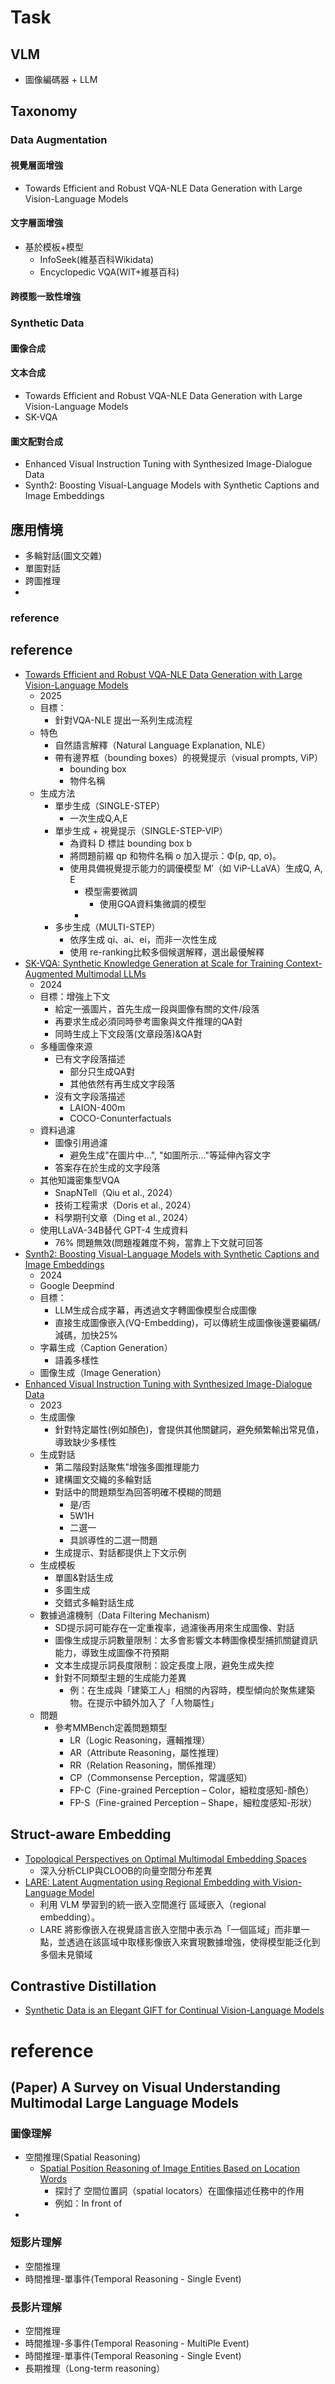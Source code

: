 # Task
## VLM
- 圖像編碼器 + LLM

## Taxonomy
### Data Augmentation
#### 視覺層面增強
- Towards Efficient and Robust VQA-NLE Data Generation with Large Vision-Language Models
#### 文字層面增強
- 基於模板+模型
  - InfoSeek(維基百科Wikidata)
  - Encyclopedic VQA(WIT+維基百科)
#### 跨模態一致性增強

### Synthetic Data
#### 圖像合成
#### 文本合成
- Towards Efficient and Robust VQA-NLE Data Generation with Large Vision-Language Models
- SK-VQA 
#### 圖文配對合成
- Enhanced Visual Instruction Tuning with Synthesized Image-Dialogue Data
- Synth2: Boosting Visual-Language Models with Synthetic Captions and Image Embeddings

## 應用情境
- 多輪對話(圖文交雜)
- 單圖對話
- 跨圖推理
- 
### reference

## reference
- [Towards Efficient and Robust VQA-NLE Data Generation with Large Vision-Language Models](https://aclanthology.org/2025.coling-main.292.pdf)
  - 2025
  - 目標：
    - 針對VQA-NLE 提出一系列生成流程
  - 特色
    - 自然語言解釋（Natural Language Explanation, NLE）
    - 帶有邊界框（bounding boxes）的視覺提示（visual prompts, ViP）
      - bounding box
      - 物件名稱 
  - 生成方法
    - 單步生成（SINGLE-STEP）
      - 一次生成Q,A,E
    - 單步生成 + 視覺提示（SINGLE-STEP-VIP）
      - 為資料 D 標註 bounding box b
      - 將問題前綴 qp 和物件名稱 o 加入提示：Φ(p, qp, o)。
      - 使用具備視覺提示能力的調優模型 M′（如 ViP-LLaVA）生成Q, A, E
        - 模型需要微調
          - 使用GQA資料集微調的模型
        - 
    - 多步生成（MULTI-STEP）
      - 依序生成 qi、ai、ei，而非一次性生成
      - 使用 re-ranking比較多個候選解釋，選出最優解釋  
- [SK-VQA: Synthetic Knowledge Generation at Scale for Training Context-Augmented Multimodal LLMs](https://arxiv.org/pdf/2406.19593v2)
  - 2024
  - 目標：增強上下文
    - 給定一張圖片，首先生成一段與圖像有關的文件/段落 
    - 再要求生成必須同時參考圖象與文件推理的QA對 
    - 同時生成上下文段落(文章段落)&QA對
  - 多種圖像來源
    - 已有文字段落描述
      - 部分只生成QA對
      - 其他依然有再生成文字段落   
    - 沒有文字段落描述
      - LAION-400m
      - COCO-Conunterfactuals  
  - 資料過濾
    - 圖像引用過濾
      - 避免生成"在圖片中...", "如圖所示..."等延伸內容文字
    - 答案存在於生成的文字段落
  - 其他知識密集型VQA
    - SnapNTell（Qiu et al., 2024）
    - 技術工程需求（Doris et al., 2024）
    - 科學期刊文章（Ding et al., 2024）
  - 使用LLaVA-34B替代 GPT-4 生成資料
    - 76% 問題無效(問題複雜度不夠，當靠上下文就可回答  
- [Synth2: Boosting Visual-Language Models with Synthetic Captions and Image Embeddings](https://arxiv.org/pdf/2403.07750v2)
  - 2024
  - Google Deepmind
  - 目標：
    - LLM生成合成字幕，再透過文字轉圖像模型合成圖像
    - 直接生成圖像嵌入(VQ-Embedding)，可以傳統生成圖像後還要編碼/減碼，加快25%
  - 字幕生成（Caption Generation）
    - 語義多樣性 
  - 圖像生成（Image Generation）
- [Enhanced Visual Instruction Tuning with Synthesized Image-Dialogue Data](https://arxiv.org/pdf/2308.10253v2)
  - 2023 
  - 生成圖像
    - 針對特定屬性(例如顏色)，會提供其他關鍵詞，避免頻繁輸出常見值，導致缺少多樣性
  - 生成對話
    - 第二階段對話聚焦"增強多圖推理能力
    - 建構圖文交織的多輪對話
    - 對話中的問題類型為回答明確不模糊的問題
      - 是/否
      - 5W1H
      - 二選一
      - 具誤導性的二選一問題
    - 生成提示、對話都提供上下文示例
  - 生成模板
    - 單圖&對話生成
    - 多圖生成
    - 交錯式多輪對話生成 
  - 數據過濾機制（Data Filtering Mechanism)
    - SD提示詞可能存在一定重複率，過濾後再用來生成圖像、對話
    - 圖像生成提示詞數量限制：太多會影響文本轉圖像模型捕抓關鍵資訊能力，導致生成圖像不符預期
    - 文本生成提示詞長度限制：設定長度上限，避免生成失控
    - 針對不同類型主題的生成能力差異
      - 例：在生成與「建築工人」相關的內容時，模型傾向於聚焦建築物。在提示中額外加入了「人物屬性」
  - 問題
    - 參考MMBench定義問題類型
      - LR（Logic Reasoning，邏輯推理）
      - AR（Attribute Reasoning，屬性推理）
      - RR（Relation Reasoning，關係推理）
      - CP（Commonsense Perception，常識感知）
      - FP-C（Fine-grained Perception – Color，細粒度感知-顏色）
      - FP-S（Fine-grained Perception – Shape，細粒度感知-形狀）


## Struct-aware Embedding
- [Topological Perspectives on Optimal Multimodal Embedding Spaces](https://arxiv.org/pdf/2405.18867)
  - 深入分析CLIP與CLOOB的向量空間分布差異 
- [LARE: Latent Augmentation using Regional Embedding with Vision-Language Model](https://arxiv.org/pdf/2409.12597)
  - 利用 VLM 學習到的統一嵌入空間進行 區域嵌入（regional embedding）。
  - LARE 將影像嵌入在視覺語言嵌入空間中表示為「一個區域」而非單一點，並透過在該區域中取樣影像嵌入來實現數據增強，使得模型能泛化到多個未見領域 

## Contrastive Distillation 
- [Synthetic Data is an Elegant GIFT for Continual Vision-Language Models](https://arxiv.org/abs/2503.04229)

# reference

## (Paper) A Survey on Visual Understanding Multimodal Large Language Models
### 圖像理解
- 空間推理(Spatial Reasoning)
  - [Spatial Position Reasoning of Image Entities Based on Location Words](https://www.mdpi.com/2227-7390/12/24/3940)
    - 探討了 空間位置詞（spatial locators）在圖像描述任務中的作用
    - 例如：In front of
- 
### 短影片理解
- 空間推理
- 時間推理-單事件(Temporal Reasoning - Single Event)

### 長影片理解
- 空間推理
- 時間推理-多事件(Temporal Reasoning - MultiPle Event)
- 時間推理-單事件(Temporal Reasoning - Single Event)
- 長期推理（Long-term reasoning）
